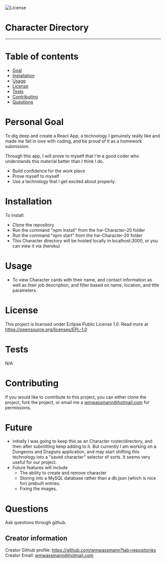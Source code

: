 
![License](https://img.shields.io/badge/License-EPL%201.0-red.svg)
# Character Directory
---

# Table of contents
- [Goal](#personal-goal)
- [Installation](#installation)
- [Usage](#usage)
- [License](#license)
- [Tests](#tests)
- [Contributing](#Contributing)
- [Questions](#questions)



# Personal Goal

To dig deep and create a React App, a technology I genuinely really like and made me fall in love with coding, and be proud of it as a homework submission. 

Through this app, I will prove to myself that I'm a good coder who understands this material better than I think I do. 

- Build confidence for the work place
- Prove myself to myself
- Use a technology that I get excited about properly. 

# Installation

To install: 
- Clone the repository
- Run the command "npm install" from the hw-Character-20 folder 
- Run the command "npm start" from the hw-Character-20 folder 
- This Character directory will be hosted locally in localhost:3000, or you can view it via (heroku)


# Usage
- To view Character cards with their name, and contact information as well as their job description, and filter based on name, location, and title parameters. 

# License
This project is licensed under Eclipse Public License 1.0. Read more at https://opensource.org/licenses/EPL-1.0

# Tests
N/A

# Contributing
If you would like to contribute to this project, you can either clone the project, fork the project, 
or email me a wmwassmann@hotmail.com for permissions. 

# Future 

- initially I was going to keep this as an Character roster/directory, and then after submitting keep adding to it.  But currently I am working on a Dungeons and Dragons application, and may start shifting this technology into a "saved character" selector of sorts.  It seems very useful for our project. 
- Future features will include
  - The ability to create and remove character
  - Storing into a MySQL database rather than a db.json (which is nice for) prebuilt entries. 
  - Fixing the images.

# Questions
Ask questions through github.

## Creator information  
Creator Github profile: https://github.com/wmwassmann?tab=repositories
Creator Email: wmwassmann@hotmail.com





